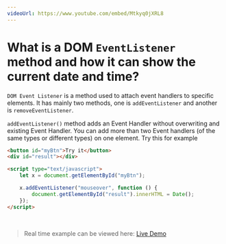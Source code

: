 ```yaml
---
videoUrl: https://www.youtube.com/embed/Mtkyq0jXRL8
---
```


# What is a DOM `EventListener` method and how it can show the current date and time?	

<v-clicks>

`DOM Event Listener` is a method used to attach event handlers to specific elements. It has mainly two methods, one is `addEventListener` and another is `removeEventListener`.

`addEventListener()` method adds an Event Handler without overwriting and existing Event Handler. You can add more than two Event handlers (of the same types or different types) on one element. <span class="text-xs text-orange-500" onclick="this.innerText = Date()">Try this for example</span>

```html {1,2|4,10|5|7,9|8|all}
<button id="myBtn">Try it</button>
<div id="result"></div>

<script type="text/javascript">
    let x = document.getElementById("myBtn");

    x.addEventListener("mouseover", function () {
        document.getElementById("result").innerHTML = Date();
    });
</script>
```

<br class="my-5"/>

> Real time example can be viewed here: <a href="/practices/A31.html" target="_blank">Live Demo</a>

</v-clicks>
